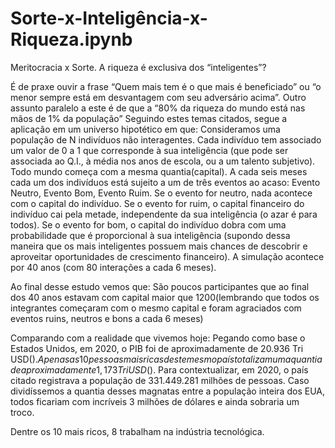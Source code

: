 # Sorte-x-Inteligência-x-Riqueza.ipynb

Meritocracia x Sorte. A riqueza é exclusiva dos “inteligentes”?

É de praxe ouvir a frase “Quem mais tem é o que mais é beneficiado” ou “o menor sempre está em desvantagem com seu adversário acima”.
Outro assunto paralelo a este é de que a “80% da riqueza do mundo está nas mãos de 1% da população”
Seguindo estes temas citados, segue a aplicação em um universo hipotético em que:
Consideramos uma população de N indivíduos não interagentes.
Cada indivíduo tem associado um valor de 0 a 1 que corresponde à sua inteligência (que pode ser associada ao Q.I., à média nos anos de escola, ou a um talento subjetivo).
Todo mundo começa com a mesma quantia(capital).
A cada seis meses cada um dos indivíduos está sujeito a um de três eventos ao acaso: Evento Neutro, Evento Bom, Evento Ruim. 
    Se o evento for neutro, nada acontece com o capital do indivíduo.
    Se o evento for ruim, o capital financeiro do indivíduo cai pela metade, independente da sua inteligência (o azar é para todos).
    Se o evento for bom, o capital do indivíduo dobra com uma probabilidade que é proporcional à sua inteligência (supondo dessa maneira que os mais inteligentes possuem mais chances de descobrir e aproveitar oportunidades de crescimento financeiro).
A simulação acontece por 40 anos (com 80 interações a cada 6 meses). 

Ao final desse estudo vemos que: 
São poucos participantes que ao final dos 40 anos estavam com capital maior que 1200(lembrando que todos os integrantes começaram com o mesmo capital e foram agraciados com eventos ruins, neutros e bons a cada 6 meses)

Comparando com a realidade que vivemos hoje:
Pegando como base o Estados Unidos, em 2020, o PIB foi de aproximadamente de 20.936 Tri USD($).
Apenas as 10 pessoas mais ricas deste mesmo país totalizam uma quantia de aproximadamente 1,173 Tri USD($). Para contextualizar, em 2020, o país citado registrava a população de 331.449.281 milhões de pessoas. Caso dividíssemos a quantia desses magnatas entre a população inteira dos EUA, todos ficariam com incríveis 3 milhões de dólares e ainda sobraria um troco. 


Dentre os 10 mais ricos, 8 trabalham na indústria tecnológica.


